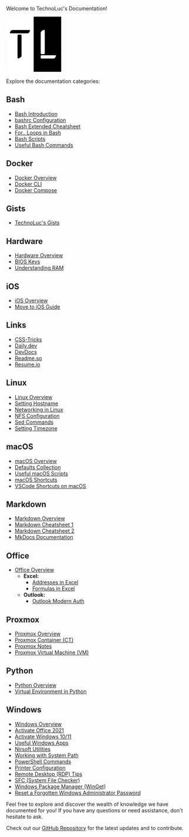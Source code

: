 Welcome to TechnoLuc's Documentation!

<img src="assets/TL.png" alt="TechnoLuc Logo" width="150">

Explore the documentation categories:

## Bash
- [Bash Introduction](bash/index.md)
- [bashrc Configuration](bash/bashrc.md)
- [Bash Extended Cheatsheet](bash/cheatsheet.md)
- [For.. Loops in Bash](bash/loops.md)
- [Bash Scripts](bash/scripts.md)
- [Useful Bash Commands](bash/useful_commands.md)

## Docker
- [Docker Overview](docker/index.md)
- [Docker CLI](docker/docker-cli.md)
- [Docker Compose](docker/docker-compose.md)

## Gists
- [TechnoLuc's Gists](https://gist.github.com/technoluc/starred)

## Hardware
- [Hardware Overview](hardware/index.md)
- [BIOS Keys](hardware/bioskeys.md)
- [Understanding RAM](hardware/ram.md)

## iOS
- [iOS Overview](ios/index.md)
- [Move to iOS Guide](ios/move.md)

## Links
- [CSS-Tricks](https://css-tricks.com)
- [Daily.dev](https://app.daily.dev/)
- [DevDocs](https://devdocs.io)
- [Readme.so](https://readme.so)
- [Resume.io](https://resume.io)

## Linux
- [Linux Overview](linux/index.md)
- [Setting Hostname](linux/set-hostname.md)
- [Networking in Linux](linux/networking.md)
- [NFS Configuration](linux/nfs.md)
- [Sed Commands](linux/sed.md)
- [Setting Timezone](linux/set-timezone.md)

## macOS
- [macOS Overview](macos/index.md)
- [Defaults Collection](macos/collection.md)
- [Useful macOS Scripts](macos/macos-scripts.md)
- [macOS Shortcuts](macos/macos-shortcuts.md)
- [VSCode Shortcuts on macOS](macos/vscode-macos-shortcuts.md)

## Markdown
- [Markdown Overview](markdown/index.md)
- [Markdown Cheatsheet 1](markdown/markdown-cheat-sheet.md)
- [Markdown Cheatsheet 2](markdown/markdown-cheatsheet.md)
- [MkDocs Documentation](mkdocs/index.md)

## Office
- [Office Overview](office/index.md)
  - **Excel:**
    - [Addresses in Excel](office/excel/addresses.md)
    - [Formulas in Excel](office/excel/formulas.md)
  - **Outlook:**
    - [Outlook Modern Auth](office/outlook/outlook-modern-auth.md)

## Proxmox
- [Proxmox Overview](proxmox/index.md)
- [Proxmox Container (CT)](proxmox/ct.md)
- [Proxmox Notes](proxmox/notes.md)
- [Proxmox Virtual Machine (VM)](proxmox/vm.md)

## Python
- [Python Overview](python/index.md)
- [Virtual Environment in Python](python/virtualenv.md)

## Windows
- [Windows Overview](windows/index.md)
- [Activate Office 2021](windows/office.md)
- [Activate Windows 10/11](windows/windows.md)
- [Useful Windows Apps](windows/apps.md)
- [Nirsoft Utilities](windows/nirsoft.md)
- [Working with System Path](windows/path.md)
- [PowerShell Commands](windows/pwsh.md)
- [Printer Configuration](windows/printers.md)
- [Remote Desktop (RDP) Tips](windows/rdp.md)
- [SFC (System File Checker)](windows/sfc.md)
- [Windows Package Manager (WinGet)](windows/winget.md)
- [Reset a Forgotten Windows Administrator Password](windows/admin.md)

Feel free to explore and discover the wealth of knowledge we have documented for you! If you have any questions or need assistance, don't hesitate to ask.

Check out our [GitHub Repository](https://github.com/technoluc/technoluc.github.io) for the latest updates and to contribute.
